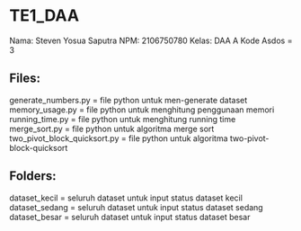 # TE1_DAA
Nama: Steven Yosua Saputra
NPM: 2106750780
Kelas: DAA A
Kode Asdos = 3

## Files: <br>
generate_numbers.py = file python untuk men-generate dataset<br>
memory_usage.py = file python untuk menghitung penggunaan memori<br>
running_time.py = file python untuk menghitung running time<br>
merge_sort.py = file python untuk algoritma merge sort<br>
two_pivot_block_quicksort.py = file python untuk algoritma two-pivot-block-quicksort<br>

## Folders: <br>
dataset_kecil = seluruh dataset untuk input status dataset kecil
dataset_sedang = seluruh dataset untuk input status dataset sedang
dataset_besar = seluruh dataset untuk input status dataset besar

